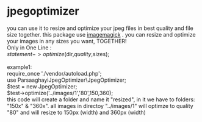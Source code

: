 # jpegoptimizer
you can use it to resize and optimize your jpeg files in best quality and file size together.
this package use <a href="https://imagemagick.org/" target="_blank" rel="noopener noreferrer">imagemagick</a> .
you can resize and optimize your images in any sizes you want, TOGETHER!<br>
Only in One Line :<br>
$statement->optimize($dir,$quality,$sizes);<br>
<br>example1:<br>
require_once './vendor/autoload.php';<br>
use ParsaaghayiJpegOptimizer\JpegOptimizer;<br>
$test = new JpegOptimizer;<br>
$test->optimize('../images/1','80',150,360);<br>
this code will create a folder and name it "resized", in it we have to folders: "150x" & "360x". all images in directoy "../images/1" will optimze to quality "80" and will resize to 150px (width) and 360px (width)

